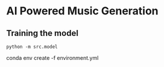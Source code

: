 # AI Powered Music Generation

## Training the model

`python -m src.model`

conda env create -f environment.yml
